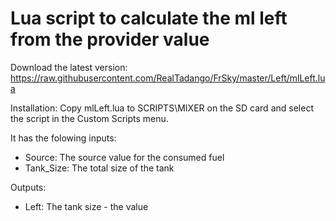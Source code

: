 # Lua script to calculate the ml left from the provider value

Download the latest version: https://raw.githubusercontent.com/RealTadango/FrSky/master/Left/mlLeft.lua

Installation:
Copy mlLeft.lua to SCRIPTS\MIXER on the SD card and select the script in the Custom Scripts menu.

It has the folowing inputs:
 - Source: The source value for the consumed fuel
 - Tank_Size: The total size of the tank
 
Outputs:
 - Left: The tank size - the value
 
 